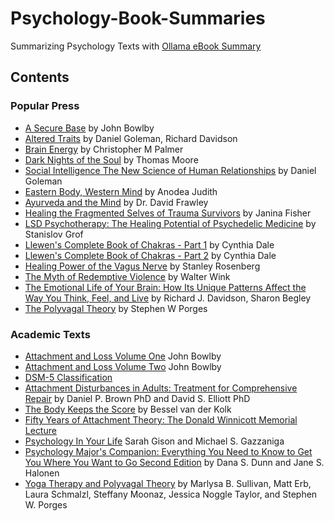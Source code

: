 # Psychology-Book-Summaries

Summarizing Psychology Texts with [Ollama eBook Summary](https://github.com/cognitivetech/ollama-ebook-summary/)

## Contents
### Popular Press
- [A Secure Base](a-secure-base_john-bowlby.md) by John Bowlby
- [Altered Traits](Altered_Traits.md) by Daniel Goleman, Richard Davidson
- [Brain Energy](Brain-Energy_Christopher-M-Palmer.md) by Christopher M Palmer
- [Dark Nights of the Soul](Dark_Nights_of_the_Soul.md) by Thomas Moore
- [Social Intelligence The New Science of Human Relationships](Social_Intelligence_Daniel-Goleman.md) by Daniel Goleman
- [Eastern Body, Western Mind](Eastern-Body_Western-Mind.md) by Anodea Judith
- [Ayurveda and the Mind](Ayurveda-and-the-Mind_David-Frawley.md) by Dr. David Frawley
- [Healing the Fragmented Selves of Trauma Survivors](Healing-Fragmented-Selves-Trauma-Survivors_Janina-Fisher.md) by  Janina Fisher
- [LSD Psychotherapy: The Healing Potential of Psychedelic Medicine](LSD-Psychotherapy-Grov.md) by Stanislov Grof
- [Llewen's Complete Book of Chakras - Part 1](llewen-complete-book-chakras_1.md) by Cynthia Dale
- [Llewen's Complete Book of Chakras - Part 2](llewen-complete-book-chakras_2.md) by Cynthia Dale
- [Healing Power of the Vagus Nerve](Healing-Power-Vagus-Nerve_Stanley-Rosenberg.md) by Stanley Rosenberg
- [The Myth of Redemptive Violence](myth-redemptive-violence.md) by Walter Wink
- [The Emotional Life of Your Brain: How Its Unique Patterns Affect the Way You Think, Feel, and Live](Emotional-life-of-Your-brain.md) by Richard J. Davidson, Sharon Begley
- [The Polyvagal Theory](Polyvagal-Theory_Porges.md) by Stephen W Porges

### Academic Texts
- [Attachment and Loss Volume One](Attachment-Loss_V1_Bowlby.md) John Bowlby
- [Attachment and Loss Volume Two](Attachment-Loss_V2_Bowlby.md) John Bowlby
- [DSM-5 Classification](DSM-V.md)
- [Attachment Disturbances in Adults: Treatment for Comprehensive Repair](Attachment-Disturbances-Adults.md) by Daniel P. Brown PhD and David S. Elliott PhD
- [The Body Keeps the Score](Body-Keeps-Score_Bessel-van-der-Kolk.md) by Bessel van der Kolk
- [Fifty Years of Attachment Theory: The Donald Winnicott Memorial Lecture](50-years-attachment-theory.md)
- [Psychology In Your Life](Psychology-In-Your-Life.md) Sarah Gison and Michael S. Gazzaniga
- [Psychology Major's Companion: Everything You Need to Know to Get You Where You Want to Go Second Edition](Psychology_Majors_Companion.md) by Dana S. Dunn and Jane S. Halonen
- [Yoga Therapy and Polyvagal Theory](Yoga-Therapy+PolyVagal-Theory.md) by Marlysa B. Sullivan, Matt Erb, Laura Schmalzl, Steffany Moonaz, Jessica Noggle Taylor, and Stephen W. Porges
